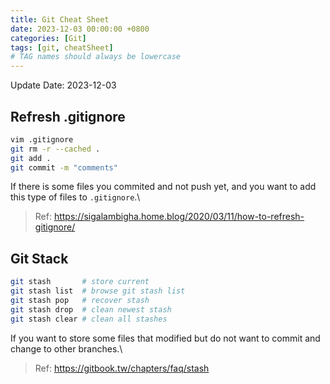 ```yaml
---
title: Git Cheat Sheet
date: 2023-12-03 00:00:00 +0800
categories: [Git]
tags: [git, cheatSheet]
# TAG names should always be lowercase
---
```

Update Date: 2023-12-03

## Refresh .gitignore
```bash
vim .gitignore
git rm -r --cached .
git add .
git commit -m "comments"
```
If there is some files you commited and not push yet, and you want to add this type of files to `.gitignore`.\\
> Ref: <https://sigalambigha.home.blog/2020/03/11/how-to-refresh-gitignore/>

## Git Stack
```bash
git stash       # store current 
git stash list  # browse git stash list
git stash pop   # recover stash
git stash drop  # clean newest stash
git stash clear # clean all stashes
```
If you want to store some files that modified but do not want to commit and change to other branches.\\
> Ref: <https://gitbook.tw/chapters/faq/stash>
